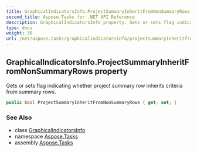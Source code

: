 ```yaml
---
title: GraphicalIndicatorsInfo.ProjectSummaryInheritFromNonSummaryRows
second_title: Aspose.Tasks for .NET API Reference
description: GraphicalIndicatorsInfo property. Gets or sets flag indicating whether project summary row inherits criteria from summary rows
type: docs
weight: 30
url: /net/aspose.tasks/graphicalindicatorsinfo/projectsummaryinheritfromnonsummaryrows/
---
```

## GraphicalIndicatorsInfo.ProjectSummaryInheritFromNonSummaryRows property

Gets or sets flag indicating whether project summary row inherits criteria from summary rows.

```csharp
public bool ProjectSummaryInheritFromNonSummaryRows { get; set; }
```

### See Also

* class [GraphicalIndicatorsInfo](../)
* namespace [Aspose.Tasks](../../graphicalindicatorsinfo/)
* assembly [Aspose.Tasks](../../../)


